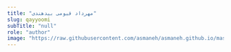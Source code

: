 ```yaml
--- 
title: "مهرداد قیومی بیدهندی" 
slug: qayyoomi 
subTitle: "null" 
role: "author" 
image: "https://raw.githubusercontent.com/asmaneh/asmaneh.github.io/master/assets/img/authors/qayyoomi.jpg" 
--- 
```

